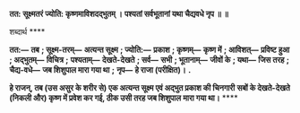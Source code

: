 **तत: सूक्ष्मतरं ज्योति: कृष्णमाविशदद्भुतम् ।** **पश्यतां सर्वभूतानां यथा चैद्यवधे नृप ॥ ॥** 

शब्दार्थ **** 

**तत:—** **तब** **; सूक्ष्म-तरम्—** **अत्यन्त सूक्ष्म** **; ज्योति:—** **प्रकाश** **; कृष्णम्—** **कृष्ण में** **; आविशत्—** **प्रविष्ट हुआ** **; अद्भुतम्—** **विचित्र** **;** **पश्यताम्—** **देखते-देखते** **; सर्व—** **सभी** **; भूतानाम्—** **जीवों के** **; यथा—** **जिस तरह** **; चैद्य-वधे—** **जब शिशुपाल मारा गया था** **;** **नृप—** **हे राजा (परीक्षित)।** **.** 

**हे राजन्, तब (उस असुर के शरीर से) एक अत्यन्त सूक्ष्म एवं अद्भुत प्रकाश की चिनगारी** **सबों के देखते-देखते (निकली और) कृष्ण में प्रवेश कर गई, ठीक उसी तरह जब शिशुपाल** **मारा गया था।** **** 